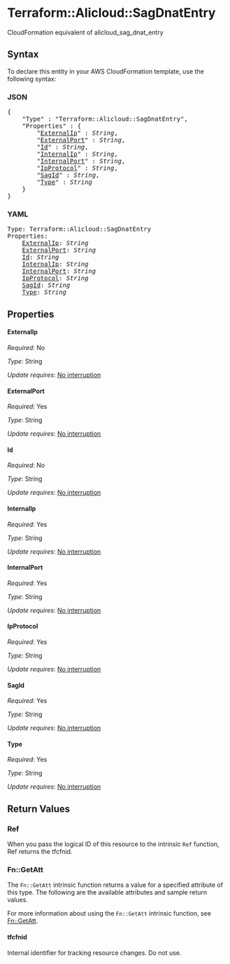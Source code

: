 # Terraform::Alicloud::SagDnatEntry

CloudFormation equivalent of alicloud_sag_dnat_entry

## Syntax

To declare this entity in your AWS CloudFormation template, use the following syntax:

### JSON

<pre>
{
    "Type" : "Terraform::Alicloud::SagDnatEntry",
    "Properties" : {
        "<a href="#externalip" title="ExternalIp">ExternalIp</a>" : <i>String</i>,
        "<a href="#externalport" title="ExternalPort">ExternalPort</a>" : <i>String</i>,
        "<a href="#id" title="Id">Id</a>" : <i>String</i>,
        "<a href="#internalip" title="InternalIp">InternalIp</a>" : <i>String</i>,
        "<a href="#internalport" title="InternalPort">InternalPort</a>" : <i>String</i>,
        "<a href="#ipprotocol" title="IpProtocol">IpProtocol</a>" : <i>String</i>,
        "<a href="#sagid" title="SagId">SagId</a>" : <i>String</i>,
        "<a href="#type" title="Type">Type</a>" : <i>String</i>
    }
}
</pre>

### YAML

<pre>
Type: Terraform::Alicloud::SagDnatEntry
Properties:
    <a href="#externalip" title="ExternalIp">ExternalIp</a>: <i>String</i>
    <a href="#externalport" title="ExternalPort">ExternalPort</a>: <i>String</i>
    <a href="#id" title="Id">Id</a>: <i>String</i>
    <a href="#internalip" title="InternalIp">InternalIp</a>: <i>String</i>
    <a href="#internalport" title="InternalPort">InternalPort</a>: <i>String</i>
    <a href="#ipprotocol" title="IpProtocol">IpProtocol</a>: <i>String</i>
    <a href="#sagid" title="SagId">SagId</a>: <i>String</i>
    <a href="#type" title="Type">Type</a>: <i>String</i>
</pre>

## Properties

#### ExternalIp

_Required_: No

_Type_: String

_Update requires_: [No interruption](https://docs.aws.amazon.com/AWSCloudFormation/latest/UserGuide/using-cfn-updating-stacks-update-behaviors.html#update-no-interrupt)

#### ExternalPort

_Required_: Yes

_Type_: String

_Update requires_: [No interruption](https://docs.aws.amazon.com/AWSCloudFormation/latest/UserGuide/using-cfn-updating-stacks-update-behaviors.html#update-no-interrupt)

#### Id

_Required_: No

_Type_: String

_Update requires_: [No interruption](https://docs.aws.amazon.com/AWSCloudFormation/latest/UserGuide/using-cfn-updating-stacks-update-behaviors.html#update-no-interrupt)

#### InternalIp

_Required_: Yes

_Type_: String

_Update requires_: [No interruption](https://docs.aws.amazon.com/AWSCloudFormation/latest/UserGuide/using-cfn-updating-stacks-update-behaviors.html#update-no-interrupt)

#### InternalPort

_Required_: Yes

_Type_: String

_Update requires_: [No interruption](https://docs.aws.amazon.com/AWSCloudFormation/latest/UserGuide/using-cfn-updating-stacks-update-behaviors.html#update-no-interrupt)

#### IpProtocol

_Required_: Yes

_Type_: String

_Update requires_: [No interruption](https://docs.aws.amazon.com/AWSCloudFormation/latest/UserGuide/using-cfn-updating-stacks-update-behaviors.html#update-no-interrupt)

#### SagId

_Required_: Yes

_Type_: String

_Update requires_: [No interruption](https://docs.aws.amazon.com/AWSCloudFormation/latest/UserGuide/using-cfn-updating-stacks-update-behaviors.html#update-no-interrupt)

#### Type

_Required_: Yes

_Type_: String

_Update requires_: [No interruption](https://docs.aws.amazon.com/AWSCloudFormation/latest/UserGuide/using-cfn-updating-stacks-update-behaviors.html#update-no-interrupt)

## Return Values

### Ref

When you pass the logical ID of this resource to the intrinsic `Ref` function, Ref returns the tfcfnid.

### Fn::GetAtt

The `Fn::GetAtt` intrinsic function returns a value for a specified attribute of this type. The following are the available attributes and sample return values.

For more information about using the `Fn::GetAtt` intrinsic function, see [Fn::GetAtt](https://docs.aws.amazon.com/AWSCloudFormation/latest/UserGuide/intrinsic-function-reference-getatt.html).

#### tfcfnid

Internal identifier for tracking resource changes. Do not use.


